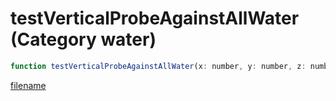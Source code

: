 # testVerticalProbeAgainstAllWater (Category water)

```js
function testVerticalProbeAgainstAllWater(x: number, y: number, z: number, p3: number, height: numberPtr): Array
```

[filename](testVerticalProbeAgainstAllWater_m.md ':include')